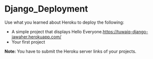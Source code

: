 # Django_Deployment

Use what you learned about Heroku to deploy the following:

- A simple project that displays Hello Everyone.https://tuwaiq-django-jawaher.herokuapp.com/
- Your first project 

**Note:** You have to submit the Heroku server links of your projects.
